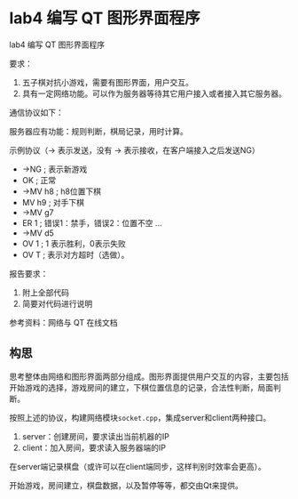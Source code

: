 # lab4 编写 QT 图形界面程序

lab4 编写 QT 图形界面程序

要求：
1. 五子棋对抗小游戏，需要有图形界面，用户交互。
2. 具有一定网络功能。可以作为服务器等待其它用户接入或者接入其它服务器。

通信协议如下：

服务器应有功能：规则判断，棋局记录，用时计算。

示例协议（-> 表示发送，没有 -> 表示接收，在客户端接入之后发送NG）

- ->NG    ; 表示新游戏
- OK      ; 正常
- ->MV h8 ; h8位置下棋
- MV h9   ; 对手下棋
- ->MV g7
- ER 1    ; 错误1：禁手，错误2：位置不空 ...
- ->MV d5
- OV 1    ; 1 表示胜利，0表示失败
- OV T    ; 表示对方超时（选做）。

报告要求：
1. 附上全部代码
2. 简要对代码进行说明

参考资料：网络与 QT 在线文档


## 构思

思考整体由网络和图形界面两部分组成。图形界面提供用户交互的内容，主要包括开始游戏的选择，游戏房间的建立，下棋位置信息的记录，合法性判断，局面判断。

按照上述的协议，构建网络模块`socket.cpp`，集成server和client两种接口。
1. server：创建房间，要求读出当前机器的IP
2. client：加入房间，要求读入服务器端的IP

在server端记录棋盘（或许可以在client端同步，这样判别时效率会更高）。

开始游戏，房间建立，棋盘数据，以及暂停等等，都交由Qt来提供。